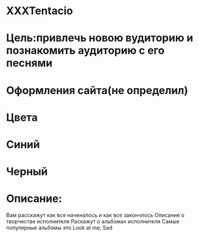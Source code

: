 # XXXTentacio  
# Цель:привлечь новою вудиторию и познакомить аудиторию с его песнями 
# Оформления сайта(не определил)
# Цвета
# Синий    
# Черный 
# Описание: 
Вам расскажут как все наченалось и как все закончлось
Описание о творчестве исполнителя
Раскажут о альбомах исполнителя 
Самые популярные альбомы это Look at me, Sad
